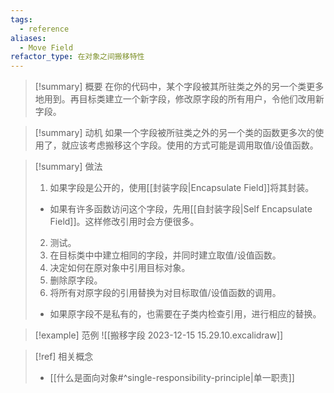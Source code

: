 ```yaml
---
tags:
  - reference
aliases:
  - Move Field
refactor_type: 在对象之间搬移特性
---
```

> [!summary] 概要
> 在你的代码中，某个字段被其所驻类之外的另一个类更多地用到。再目标类建立一个新字段，修改原字段的所有用户，令他们改用新字段。

> [!summary] 动机
> 如果一个字段被所驻类之外的另一个类的函数更多次的使用了，就应该考虑搬移这个字段。使用的方式可能是调用取值/设值函数。

> [!summary] 做法
> 1. 如果字段是公开的，使用[[封装字段|Encapsulate Field]]将其封装。
> 	- 如果有许多函数访问这个字段，先用[[自封装字段|Self Encapsulate Field]]。这样修改引用时会方便很多。
> 2. 测试。
> 3. 在目标类中中建立相同的字段，并同时建立取值/设值函数。
> 4. 决定如何在原对象中引用目标对象。
> 5. 删除原字段。
> 6. 将所有对原字段的引用替换为对目标取值/设值函数的调用。
> 	- 如果原字段不是私有的，也需要在子类内检查引用，进行相应的替换。

> [!example] 范例
> ![[搬移字段 2023-12-15 15.29.10.excalidraw]]

> [!ref] 相关概念
> - [[什么是面向对象#^single-responsibility-principle|单一职责]]
